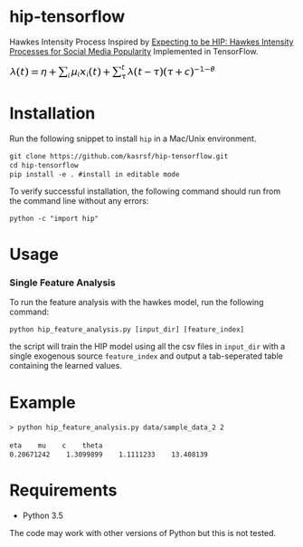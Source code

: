 # hip-tensorflow
Hawkes Intensity Process Inspired by [Expecting to be HIP: Hawkes Intensity Processes for Social Media Popularity](https://arxiv.org/abs/1602.06033) Implemented in TensorFlow.

![](images/formula.png)
# Installation 
Run the following snippet to install `hip` in a Mac/Unix environment.

``` 
git clone https://github.com/kasrsf/hip-tensorflow.git
cd hip-tensorflow
pip install -e . #install in editable mode  
```

To verify successful installation, the following command should run from the command line without any errors:
```
python -c "import hip"
```

# Usage

### Single Feature Analysis
 To run the feature analysis with the hawkes model, run the following command:
 ```
 python hip_feature_analysis.py [input_dir] [feature_index]
 ```

the script will train the HIP model using all the csv files in `input_dir` with a single exogenous source `feature_index` and output a tab-seperated table containing the learned values.

# Example

```
> python hip_feature_analysis.py data/sample_data_2 2

eta    mu    c    theta
0.20671242    1.3099899    1.1111233    13.408139
```

# Requirements

* Python 3.5

The code may work with other versions of Python but this is not tested.